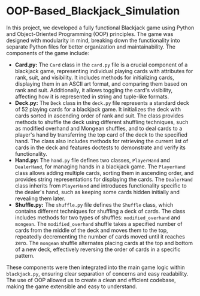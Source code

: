 # OOP-Based_Blackjack_Simulation
In this project, we developed a fully functional Blackjack game using Python and Object-Oriented Programming (OOP) principles. The game was designed with modularity in mind, breaking down the functionality into separate Python files for better organization and maintainability. The components of the game include:

- **Card.py:** The `Card` class in the `card.py` file is a crucial component of a blackjack game, representing individual playing cards with attributes for rank, suit, and visibility. It includes methods for initializing cards, displaying them in an ASCII art format, and comparing them based on rank and suit. Additionally, it allows toggling the card's visibility, affecting how it is represented in string and tuple-like formats. 
- **Deck.py:** The `Deck` class in the `deck.py` file represents a standard deck of 52 playing cards for a blackjack game. It initializes the deck with cards sorted in ascending order of rank and suit. The class provides methods to shuffle the deck using different shuffling techniques, such as modified overhand and Mongean shuffles, and to deal cards to a player's hand by transferring the top card of the deck to the specified hand. The class also includes methods for retrieving the current list of cards in the deck and features doctests to demonstrate and verify its functionality.
- **Hand.py:** The `hand.py` file defines two classes, `PlayerHand` and `DealerHand`, for managing hands in a blackjack game. The `PlayerHand` class allows adding multiple cards, sorting them in ascending order, and provides string representations for displaying the cards. The `DealerHand` class inherits from `PlayerHand` and introduces functionality specific to the dealer's hand, such as keeping some cards hidden initially and revealing them later. 
- **Shuffle.py:** The `shuffle.py` file defines the `Shuffle` class, which contains different techniques for shuffling a deck of cards. The class includes methods for two types of shuffles: `modified_overhand` and `mongean`. The `modified_overhand` shuffle takes a specified number of cards from the middle of the deck and moves them to the top, repeatedly decrementing the number of cards moved until it reaches zero. The `mongean` shuffle alternates placing cards at the top and bottom of a new deck, effectively reversing the order of cards in a specific pattern.

These components were then integrated into the main game logic within `blackjack.py`, ensuring clear separation of concerns and easy readability. The use of OOP allowed us to create a clean and efficient codebase, making the game extensible and easy to understand.
